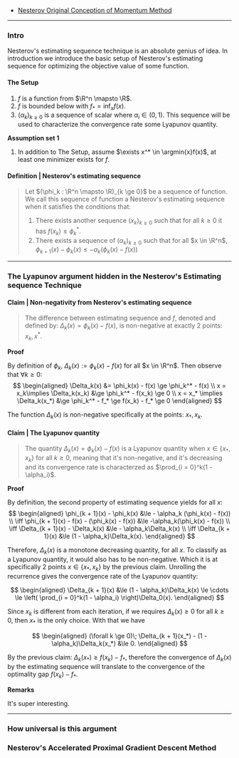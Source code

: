 - [Nesterov Original Conception of Momentum Method](Nesterov%20Original%20Conception%20of%20Momentum%20Method.md)

---
### **Intro**

Nesterov's estimating sequence technique is an absolute genius of idea. 
In introduction we introduce the basic setup of Nesterov's estimating sequence for optimizing the objective value of some function. 


#### **The Setup**
1. $f$ is a function from $\R^n \mapsto \R$. 
2. $f$ is bounded below with $f_* = \inf_xf(x)$. 
3. $(\alpha_k)_{k \ge 0}$ is a sequence of scalar where $\alpha_i \in (0, 1)$. This sequence will be used to characterize the convergence rate some Lyapunov quantity. 

**Assumption set 1**
1. In addition to The Setup, assume $\exists x^* \in \argmin{x}f(x)$, at least one minimizer exists for $f$. 


#### **Definition | Nesterov's estimating sequence**
> Let $(\phi_k : \R^n \mapsto \R)_{k \ge 0}$ be a sequence of function. 
> We call this sequence of function a Nesterov's estimating sequence when it satisfies the conditions that: 
> 1. There exists another sequence $(x_k)_{k \ge 0}$ such that for all $k \ge 0$ it has $f(x_k) \le \phi_k^*$. 
> 2. There exists a sequence of $(\alpha_k)_{k \ge 0}$ such that for all $x \in \R^n$, $\phi_{k + 1}(x) - \phi_k(x) \le - \alpha_k(\phi_k(x) - f(x))$



---
### **The Lyapunov argument hidden in the Nesterov's Estimating sequence Technique**


#### **Claim | Non-negativity from Nesterov's estimating sequence**
> The difference between estimating sequence and $f$, denoted and defined by: $\Delta_k(x) = \phi_k(x) - f(x)$, is non-negative at exactly 2 points: $x_k, x^*$. 

**Proof**

By definition of $\phi_k$, $\Delta_k(x) := \phi_k (x) - f(x)$ for all $x \in \R^n$. 
Then observe that $\forall k \ge 0$:  
$$
\begin{aligned}
    \Delta_k(x) 
    &= \phi_k(x) - f(x) \ge \phi_k^* - f(x)
    \\
    x = x_k\implies 
    \Delta_k(x_k) 
    &\ge 
    \phi_k^* - f(x_k) \ge 0
    \\
    x = x_* \implies 
    \Delta_k(x_*)
    &\ge \phi_k^* - f_* \ge f(x_k) - f_* \ge 0
\end{aligned}
$$

The function $\Delta_k(x)$ is non-negative specifically at the points: $x_*, x_k$. 

#### **Claim | The Lyapunov quantity**
> The quantity $\Delta_k(x) = \phi_k(x) - f(x)$ is a Lyapunov quantity when $x \in \{x_*, x_k\}$ for all $k\ge 0$, meaning that it's non-negative, and it's decreasing and its convergence rate is characterzed as $\prod_{i = 0}^k(1 - \alpha_i)$. 

**Proof**

By definition, the second property of estimating sequence yields for all $x$: 
$$
\begin{aligned}
    \phi_{k + 1}(x) - \phi_k(x) 
    &\le - \alpha_k (\phi_k(x) - f(x))
    \\
    \iff 
    \phi_{k + 1}(x) - f(x) - (\phi_k(x) - f(x))
    &\le 
    -\alpha_k(\phi_k(x) - f(x))
    \\
    \iff
    \Delta_{k + 1}(x) - \Delta_k(x) &\le
    - \alpha_k\Delta_k(x)
    \\
    \iff 
    \Delta_{k + 1}(x) 
    &\le 
    (1 - \alpha_k)\Delta_k(x). 
\end{aligned}
$$

Therefore, $\Delta_k(x)$ is a monotone decreasing quantity, for all $x$. 
To classify as a Lyapunov quantity, it would also has to be non-negative. 
Which it is at specifically 2 points $x\in \{x_*, x_k\}$ by the previous claim. 
Unrolling the recurrence gives the convergence rate of the Lyapunov quantity: 

$$
\begin{aligned}
    \Delta_{k + 1}(x) &\le 
    (1 - \alpha_k)\Delta_k(x) \le \cdots \le 
    \left(
        \prod_{i = 0}^k(1 - \alpha_i)
    \right)\Delta_0(x). 
\end{aligned}
$$

Since $x_k$ is different from each iteration, if we requires $\Delta_k(x) \ge 0$ for all $k\ge0$, then $x_*$ is the only choice. 
With that we have 

$$
\begin{aligned}
    (\forall k \ge 0)\; \Delta_{k + 1}(x_*) - (1 - \alpha_k)\Delta_k(x_*) &\le 0. 
\end{aligned}
$$

By the previous claim: $\Delta_k(x_*) \ge f(x_k) - f_*$, therefore the convergence of $\Delta_k(x)$ by the estimating sequence will translate to the convergence of the optimality gap $f(x_k) - f_*$. 

**Remarks**

It's super interesting. 



---
### **How universal is this argument**


### **Nesterov's Accelerated Proximal Gradient Descent Method**


